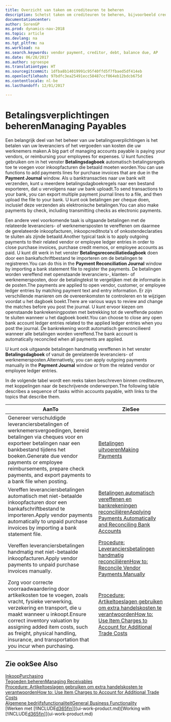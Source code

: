 ```yaml
---
title: Overzicht van taken om crediteuren te beheren
description: Schetst taken om crediteuren te beheren, bijvoorbeeld crediteuren betalen of uitgaande betalingen vereffenen met posten om facturen of creditnota's te sluiten.
documentationcenter: 
author: SorenGP
ms.prod: dynamics-nav-2018
ms.topic: article
ms.devlang: na
ms.tgt_pltfrm: na
ms.workload: na
ms.search.keywords: vendor payment, creditor, debt, balance due, AP
ms.date: 06/28/2017
ms.author: sgroespe
ms.translationtype: HT
ms.sourcegitcommit: 1dfba8b14019991c95f40ffd5f7fbaed5df414eb
ms.openlocfilehash: 97bdfc3ea25491ecc58487ccf064eb12bdcb675d
ms.contentlocale: nl-be
ms.lasthandoff: 12/01/2017

---
```

# <a name="managing-payables"></a><span data-ttu-id="ae877-103">Betalingsverplichtingen beheren</span><span class="sxs-lookup"><span data-stu-id="ae877-103">Managing Payables</span></span>
<span data-ttu-id="ae877-104">Een belangrijk deel van het beheer van uw betalingsverplichtingen is het betalen van uw leveranciers of het vergoeden van kosten die uw werknemers maken.</span><span class="sxs-lookup"><span data-stu-id="ae877-104">A big part of managing accounts payable is paying your vendors, or reimbursing your employees for expenses.</span></span> <span data-ttu-id="ae877-105">U kunt functies gebruiken om in het venster **Betalingsdagboek** automatisch betalingsregels toe te voegen voor inkoopfacturen die betaald moeten worden.</span><span class="sxs-lookup"><span data-stu-id="ae877-105">You can use functions to add payments lines for purchase invoices that are due in the **Payment Journal** window.</span></span> <span data-ttu-id="ae877-106">Als u banktransacties naar uw bank wilt verzenden, kunt u meerdere betalingsdagboekregels naar een bestand exporteren, dat u vervolgens naar uw bank uploadt.</span><span class="sxs-lookup"><span data-stu-id="ae877-106">To send transactions to your bank, you can export multiple payment journal lines to a file, and then upload the file to your bank.</span></span> <span data-ttu-id="ae877-107">U kunt ook betalingen per cheque doen, inclusief deze verzenden als elektronische betalingen.</span><span class="sxs-lookup"><span data-stu-id="ae877-107">You can also make payments by check, including transmitting checks as electronic payments.</span></span>

<span data-ttu-id="ae877-108">Een andere veel voorkomende taak is uitgaande betalingen met de relateerde leveranciers- of werknemersposten te vereffenen om daarmee de gerelateerde inkoopfacturen, inkoopcreditnota's of onkostendeclaraties te sluiten als zijnde betaald.</span><span class="sxs-lookup"><span data-stu-id="ae877-108">Another typical task is to apply outgoing payments to their related vendor or employee ledger entries in order to close purchase invoices, purchase credit memos, or employee accounts as paid.</span></span> <span data-ttu-id="ae877-109">U kunt dit werk in het venster **Betalingsreconciliatiedagboek** doen door een bankafschriftbestand te importeren om de betalingen te registreren.</span><span class="sxs-lookup"><span data-stu-id="ae877-109">You can do this in the **Payment Reconciliation Journal** window by importing a bank statement file to register the payments.</span></span> <span data-ttu-id="ae877-110">De betalingen worden vereffend met openstaande leveranciers-, klanten- of werknemersposten, door de betalingtekst te vergelijken met de informatie in de posten.</span><span class="sxs-lookup"><span data-stu-id="ae877-110">The payments are applied to open vendor, customer, or employee ledger entries by matching payment text and entry information.</span></span> <span data-ttu-id="ae877-111">Er zijn verschillende manieren om de overeenkomsten te controleren en te wijzigen voordat u het dagboek boekt.</span><span class="sxs-lookup"><span data-stu-id="ae877-111">There are various ways to review and change the matches before you post the journal.</span></span> <span data-ttu-id="ae877-112">U kunt ervoor kiezen om openstaande bankrekeningposten met betrekking tot de vereffende posten te sluiten wanneer u het dagboek boekt.</span><span class="sxs-lookup"><span data-stu-id="ae877-112">You can choose to close any open bank account ledger entries related to the applied ledger entries when you post the journal.</span></span> <span data-ttu-id="ae877-113">De bankrekening wordt automatisch gereconcilieerd wanneer alle betalingen worden vereffend.</span><span class="sxs-lookup"><span data-stu-id="ae877-113">The bank account is automatically reconciled when all payments are applied.</span></span>

<span data-ttu-id="ae877-114">U kunt ook uitgaande betalingen handmatig vereffenen in het venster **Betalingsdagboek** of vanuit de gerelateerde leveranciers- of werknemersposten.</span><span class="sxs-lookup"><span data-stu-id="ae877-114">Alternatively, you can apply outgoing payments manually in the **Payment Journal** window or from the related vendor or employee ledger entries.</span></span>

<span data-ttu-id="ae877-115">In de volgende tabel wordt een reeks taken beschreven binnen crediteuren, met koppelingen naar de beschrijvende onderwerpen.</span><span class="sxs-lookup"><span data-stu-id="ae877-115">The following table describes a sequence of tasks within accounts payable, with links to the topics that describe them.</span></span>

| <span data-ttu-id="ae877-116">Aan</span><span class="sxs-lookup"><span data-stu-id="ae877-116">To</span></span> | <span data-ttu-id="ae877-117">Zie</span><span class="sxs-lookup"><span data-stu-id="ae877-117">See</span></span> |
| --- | --- |
| <span data-ttu-id="ae877-118">Genereer verschuldigde leveranciersbetalingen of werknemersvergoedingen, bereid betalingen via cheques voor en exporteer betalingen naar een bankbestand tijdens het boeken.</span><span class="sxs-lookup"><span data-stu-id="ae877-118">Generate due vendor payments or employee reimbursements, prepare check payments, and export payments to a bank file when posting.</span></span> |[<span data-ttu-id="ae877-119">Betalingen uitvoeren</span><span class="sxs-lookup"><span data-stu-id="ae877-119">Making Payments</span></span>](payables-make-payments.md) |
| <span data-ttu-id="ae877-120">Vereffen leveranciersbetalingen automatisch met niet-betaalde inkoopfacturen door een bankafschriftbestand te importeren.</span><span class="sxs-lookup"><span data-stu-id="ae877-120">Apply vendor payments automatically to unpaid purchase invoices by importing a bank statement file.</span></span> |[<span data-ttu-id="ae877-121">Betalingen automatisch vereffenen en bankrekeningen reconciliëren</span><span class="sxs-lookup"><span data-stu-id="ae877-121">Applying Payments Automatically and Reconciling Bank Accounts</span></span>](receivables-apply-payments-auto-reconcile-bank-accounts.md) |
| <span data-ttu-id="ae877-122">Vereffen leveranciersbetalingen handmatig met niet-betaalde inkoopfacturen.</span><span class="sxs-lookup"><span data-stu-id="ae877-122">Apply vendor payments to unpaid purchase invoices manually.</span></span> |[<span data-ttu-id="ae877-123">Procedure: Leveranciersbetalingen handmatig reconciliëren</span><span class="sxs-lookup"><span data-stu-id="ae877-123">How to: Reconcile Vendor Payments Manually</span></span>](payables-how-apply-purchase-transactions-manually.md) |
|<span data-ttu-id="ae877-124">Zorg voor correcte voorraadwaardering door artikelkosten toe te voegen, zoals vracht, fysieke verwerking, verzekering en transport, die u maakt wanneer u inkoopt.</span><span class="sxs-lookup"><span data-stu-id="ae877-124">Ensure correct inventory valuation by assigning added item costs, such as freight, physical handling, insurance, and transportation that you incur when purchasing.</span></span>|[<span data-ttu-id="ae877-125">Procedure: Artikeltoeslagen gebruiken om extra handelskosten te verantwoorden</span><span class="sxs-lookup"><span data-stu-id="ae877-125">How to: Use Item Charges to Account for Additional Trade Costs</span></span>](payables-how-assign-item-charges.md)|

## <a name="see-also"></a><span data-ttu-id="ae877-126">Zie ook</span><span class="sxs-lookup"><span data-stu-id="ae877-126">See Also</span></span>
[<span data-ttu-id="ae877-127">Inkoop</span><span class="sxs-lookup"><span data-stu-id="ae877-127">Purchasing</span></span>](purchasing-manage-purchasing.md)  
[<span data-ttu-id="ae877-128">Tegoeden beheren</span><span class="sxs-lookup"><span data-stu-id="ae877-128">Managing Receivables</span></span>](receivables-manage-receivables.md)  
[<span data-ttu-id="ae877-129">Procedure: Artikeltoeslagen gebruiken om extra handelskosten te verantwoorden</span><span class="sxs-lookup"><span data-stu-id="ae877-129">How to: Use Item Charges to Account for Additional Trade Costs</span></span>](payables-how-assign-item-charges.md)  
[<span data-ttu-id="ae877-130">Algemene bedrijfsfunctionaliteit</span><span class="sxs-lookup"><span data-stu-id="ae877-130">General Business Functionality</span></span>](ui-across-business-areas.md)  
<span data-ttu-id="ae877-131">[Werken met [!INCLUDE[d365fin](includes/d365fin_md.md)]](ui-work-product.md)</span><span class="sxs-lookup"><span data-stu-id="ae877-131">[Working with [!INCLUDE[d365fin](includes/d365fin_md.md)]](ui-work-product.md)</span></span>

